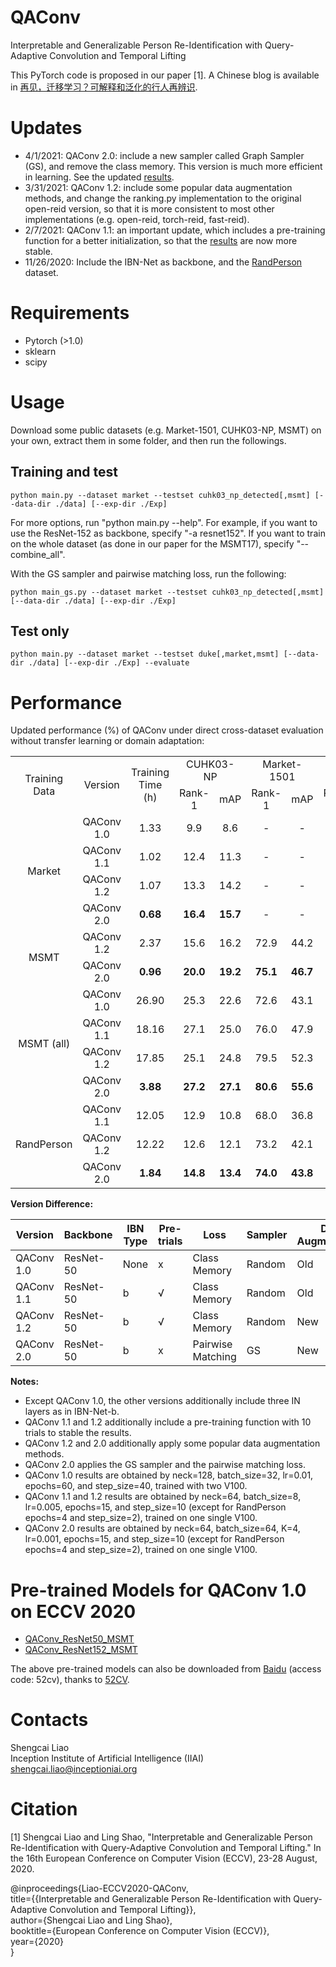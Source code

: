 # QAConv
Interpretable and Generalizable Person Re-Identification with Query-Adaptive Convolution and Temporal Lifting

This PyTorch code is proposed in our paper [1]. A Chinese blog is available in [再见，迁移学习？可解释和泛化的行人再辨识](https://mp.weixin.qq.com/s/ukZgCsGdig0jE6jmkpBbbA).

# Updates

* 4/1/2021: QAConv 2.0: include a new sampler called Graph Sampler (GS), and remove the class memory. This version is much more efficient in learning. See the updated [results](#Performance).
* 3/31/2021: QAConv 1.2: include some popular data augmentation methods, and change the ranking.py implementation to the original open-reid version, so that it is more consistent to most other implementations (e.g. open-reid, torch-reid, fast-reid).
* 2/7/2021: QAConv 1.1: an important update, which includes a pre-training function for a better initialization, so that the [results](#Performance) are now more stable.
* 11/26/2020: Include the IBN-Net as backbone, and the [RandPerson](https://github.com/VideoObjectSearch/RandPerson) dataset.

# Requirements

- Pytorch (>1.0)
- sklearn
- scipy

# Usage
Download some public datasets (e.g. Market-1501, CUHK03-NP, MSMT) on your own, extract them in some 
folder, and then run the followings.

## Training and test
`python main.py --dataset market --testset cuhk03_np_detected[,msmt] [--data-dir ./data] [--exp-dir ./Exp]`

For more options, run "python main.py --help". For example, if you want to use the ResNet-152 as backbone, specify "-a resnet152". If you want to train on the whole dataset (as done in our paper for the MSMT17), specify "--combine_all".

With the GS sampler and pairwise matching loss, run the following:

``python main_gs.py --dataset market --testset cuhk03_np_detected[,msmt] [--data-dir ./data] [--exp-dir ./Exp]``

## Test only
`python main.py --dataset market --testset duke[,market,msmt] [--data-dir ./data] [--exp-dir ./Exp] --evaluate`

# Performance

Updated performance (%) of QAConv under direct cross-dataset evaluation without transfer learning or domain adaptation:

<table align="center">
  <tr align="center">
    <td rowspan="2">Training Data</td>
    <td rowspan="2">Version</td>
    <td rowspan="2">Training Time (h)</td>
    <td colspan="2">CUHK03-NP</td>
    <td colspan="2">Market-1501</td>
    <td colspan="2">MSMT17</td>
  </tr>
  <tr align="center">
    <td>Rank-1</td>
    <td>mAP</td>
    <td>Rank-1</td>
    <td>mAP</td>
    <td>Rank-1</td>
    <td>mAP</td>
  </tr>
  <tr align="center">
    <td rowspan="4">Market</td>
    <td>QAConv 1.0</td>
    <td>1.33</td>
    <td>9.9</td>
    <td>8.6</td>
    <td>-</td>
    <td>-</td>
    <td>22.6</td>
    <td>7.0</td>
  </tr>
  <tr align="center">
    <td>QAConv 1.1</td>
    <td>1.02</td>
    <td>12.4</td>
    <td>11.3</td>
    <td>-</td>
    <td>-</td>
    <td>35.6</td>
    <td>12.2</td>
  </tr>
  <tr align="center">
    <td>QAConv 1.2</td>
    <td>1.07</td>
    <td>13.3</td>
    <td>14.2</td>
    <td>-</td>
    <td>-</td>
    <td>40.9</td>
    <td>14.7</td>
  </tr>
  <tr align="center">
    <td>QAConv 2.0</td>
    <td><b>0.68</b></td>
    <td><b>16.4</b></td>
    <td><b>15.7</b></td>
    <td>-</td>
    <td>-</td>
    <td><b>41.2</b></td>
    <td><b>15.0</b></td>
  </tr>
  <tr align="center">
    <td rowspan="2">MSMT</td>
    <td>QAConv 1.2</td>
    <td>2.37</td>
    <td>15.6</td>
    <td>16.2</td>
    <td>72.9</td>
    <td>44.2</td>
    <td>-</td>
    <td>-</td>
  </tr>
  <tr align="center">
    <td>QAConv 2.0</td>
    <td><b>0.96</b></td>
    <td><b>20.0</b></td>
    <td><b>19.2</b></td>
    <td><b>75.1</b></td>
    <td><b>46.7</b></td>
    <td>-</td>
    <td>-</td>
  </tr>
  <tr align="center">
    <td rowspan="4">MSMT (all)</td>
    <td>QAConv 1.0</td>
    <td>26.90</td>
    <td>25.3</td>
    <td>22.6</td>
    <td>72.6</td>
    <td>43.1</td>
    <td>-</td>
    <td>-</td>
  </tr>
  <tr align="center">
    <td>QAConv 1.1</td>
    <td>18.16</td>
    <td>27.1</td>
    <td>25.0</td>
    <td>76.0</td>
    <td>47.9</td>
    <td>-</td>
    <td>-</td>
  </tr>
  <tr align="center">
    <td>QAConv 1.2</td>
    <td>17.85</td>
    <td>25.1</td>
    <td>24.8</td>
    <td>79.5</td>
    <td>52.3</td>
    <td>-</td>
    <td>-</td>
  </tr>
  <tr align="center">
    <td>QAConv 2.0</td>
    <td><b>3.88</b></td>
    <td><b>27.2</b></td>
    <td><b>27.1</b></td>
    <td><b>80.6</b></td>
    <td><b>55.6</b></td>
    <td>-</td>
    <td>-</td>
  </tr>
  <tr align="center">
    <td rowspan="3">RandPerson</td>
    <td>QAConv 1.1</td>
    <td>12.05</td>
    <td>12.9</td>
    <td>10.8</td>
    <td>68.0</td>
    <td>36.8</td>
    <td>36.6</td>
    <td>12.1</td>
  </tr>
  <tr align="center">
    <td>QAConv 1.2</td>
    <td>12.22</td>
    <td>12.6</td>
    <td>12.1</td>
    <td>73.2</td>
    <td>42.1</td>
    <td>41.8</td>
    <td>13.8</td>
  </tr>
  <tr align="center">
    <td>QAConv 2.0</td>
    <td><b>1.84</b></td>
    <td><b>14.8</b></td>
    <td><b>13.4</b></td>
    <td><b>74.0</b></td>
    <td><b>43.8</b></td>
    <td><b>42.4</b></td>
    <td><b>14.4</b></td>
  </tr>
</table>

**Version Difference:**

| Version    | Backbone  | IBN Type | Pre-trials | Loss              | Sampler | Data Augmentation |
| ---------- | --------- | -------- | ---------- | ----------------- | ------- | ----------------- |
| QAConv 1.0 | ResNet-50 | None     | x          | Class Memory      | Random  | Old               |
| QAConv 1.1 | ResNet-50 | b        | √          | Class Memory      | Random  | Old               |
| QAConv 1.2 | ResNet-50 | b        | √          | Class Memory      | Random  | New               |
| QAConv 2.0 | ResNet-50 | b        | x          | Pairwise Matching | GS      | New               |

**Notes:** 

* Except QAConv 1.0, the other versions additionally include three IN layers as in IBN-Net-b.
* QAConv 1.1 and 1.2 additionally include a pre-training function with 10 trials to stable the results.
* QAConv 1.2 and 2.0 additionally apply some popular data augmentation methods.
* QAConv 2.0 applies the GS sampler and the pairwise matching loss.
* QAConv 1.0 results are obtained by neck=128, batch_size=32, lr=0.01, epochs=60, and step_size=40, trained with two V100.
* QAConv 1.1 and 1.2 results are obtained by neck=64, batch_size=8, lr=0.005, epochs=15, and step_size=10 (except for RandPerson epochs=4 and step_size=2), trained on one single V100.
* QAConv 2.0 results are obtained by neck=64, batch_size=64, K=4, lr=0.001, epochs=15, and step_size=10 (except for RandPerson epochs=4 and step_size=2), trained on one single V100.

# Pre-trained Models for QAConv 1.0 on ECCV 2020

- [QAConv_ResNet50_MSMT](https://1drv.ms/u/s!Ak6Huh3i3-MzdRN84Kd6Xrn5FXg?e=cJmCui)
- [QAConv_ResNet152_MSMT](https://1drv.ms/u/s!Ak6Huh3i3-MzdhATpabUgh5f2aY?e=RD8tRV)

The above pre-trained models can also be downloaded from [Baidu](https://pan.baidu.com/s/1fe3PliWl-mmYQAu5nhSJ8A) (access code: 52cv), thanks to [52CV](https://mp.weixin.qq.com/s/HHINgdVchZuSeTUPV8E4GQ).

# Contacts

Shengcai Liao  
Inception Institute of Artificial Intelligence (IIAI)  
shengcai.liao@inceptioniai.org

# Citation
[1] Shengcai Liao and Ling Shao, "Interpretable and Generalizable Person Re-Identification with Query-Adaptive Convolution and Temporal Lifting." In the 16th European Conference on Computer Vision (ECCV), 23-28 August, 2020.

@inproceedings{Liao-ECCV2020-QAConv,  
  title={{Interpretable and Generalizable Person Re-Identification with Query-Adaptive Convolution and Temporal Lifting}},  
  author={Shengcai Liao and Ling Shao},  
  booktitle={European Conference on Computer Vision (ECCV)},  
  year={2020}  
}
